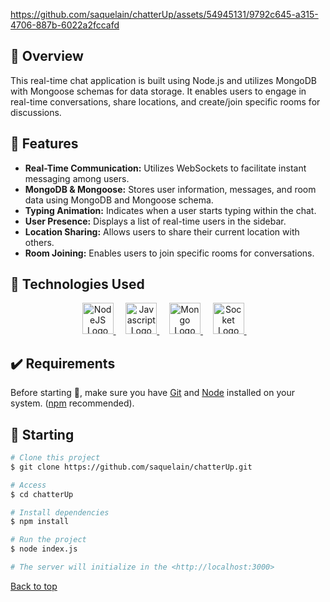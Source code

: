 

https://github.com/saquelain/chatterUp/assets/54945131/9792c645-a315-4706-887b-6022a2fccafd

## :dart: Overview ##

<p>This real-time chat application is built using Node.js and utilizes MongoDB with Mongoose schemas for data storage. It enables users to engage in real-time conversations, share locations, and create/join specific rooms for discussions.</p>

## :star2: Features ##

<ul>
  <li><strong>Real-Time Communication:</strong> Utilizes WebSockets to facilitate instant messaging among users.</li>
  <li><strong>MongoDB & Mongoose:</strong> Stores user information, messages, and room data using MongoDB and Mongoose schema.</li>
  <li><strong>Typing Animation:</strong> Indicates when a user starts typing within the chat.</li>
  <li><strong>User Presence:</strong> Displays a list of real-time users in the sidebar.</li>
  <li><strong>Location Sharing:</strong> Allows users to share their current location with others.</li>
  <li><strong>Room Joining:</strong> Enables users to join specific rooms for conversations.</li>
</ul>

## :rocket: Technologies Used ##

<div align="center">
  <a href="https://nodejs.org">
    <img width="50" title="NodeJs" alt="NodeJS Logo" src="https://static-00.iconduck.com/assets.00/node-js-icon-227x256-913nazt0.png">
  </a> &#xa0; &#xa0;
  
  <a href="#">
    <img width="50" title="Javascript" alt="Javascript Logo" src="https://banner2.cleanpng.com/20180422/hrq/kisspng-javascript-web-development-logo-script-clipart-5adc4c1a932f97.7568863815243868426029.jpg">
  </a> &#xa0; &#xa0;
  
  <a href="https://www.mongodb.com/">
    <img width="50" title="MongdoDB" alt="Mongo Logo" src="https://w7.pngwing.com/pngs/956/695/png-transparent-mongodb-original-wordmark-logo-icon-thumbnail.png">
  </a> &#xa0; &#xa0;
  
  <a href="https://socket.io/">
    <img width="50" title="Socket.io" alt="Socket Logo" src="https://cdn.icon-icons.com/icons2/2699/PNG/512/socketio_logo_icon_168806.png">
  </a> &#xa0; &#xa0;
</div>

## :heavy_check_mark: Requirements ##

Before starting :checkered_flag:, make sure you have [Git](https://git-scm.com) and [Node](https://nodejs.org/en/) installed on your system. ([npm](https://www.npmjs.com/) recommended).

## :checkered_flag: Starting ##

```bash
# Clone this project
$ git clone https://github.com/saquelain/chatterUp.git

# Access
$ cd chatterUp

# Install dependencies
$ npm install

# Run the project
$ node index.js

# The server will initialize in the <http://localhost:3000>
```

<a href="#top">Back to top</a>
